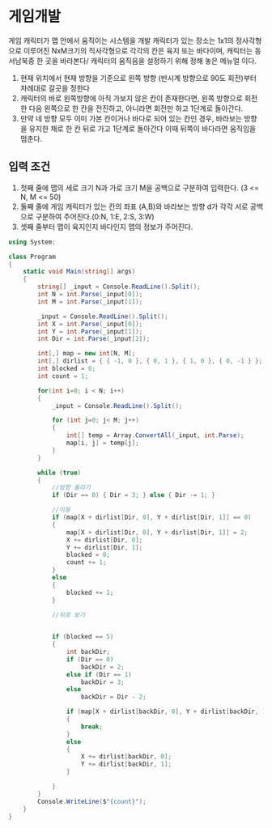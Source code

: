 <h1>게임개발</h1>

게임 캐릭터가 맵 안에서 움직이는 시스템을 개발
캐릭터가 있는 장소는 1x1의 정사각형으로 이루어진 NxM크기의 직사각형으로
각각의 칸은 육지 또는 바다이며, 캐릭터는 동서남북중 한 곳을 바라본다/
캐릭터의 움직음을 설정하기 위해 정해 놓은 메뉴얼 이다.
1.  현재 위치에서 현재 방향을 기준으로 왼쪽 방향 (반시계 방향으로 90도 회전)부터 차례대로 갈곳을 정한다
2.  캐릭터의 바로 왼쪽방향에 아직 가보지 않은 칸이 존재한다면, 왼쪽 방향으로 회전한 다음 왼쪽으로 한 칸을 전진하고, 아니라면 회전만 하고 1단계로 돌아간다.
3.  만약 네 방향 모두 이미 가본 칸이거나 바다로 되어 있는 칸인 경우, 바라보는 방향을 유지한 채로 한 칸 뒤로 가고 1단계로 돌아간다 이때 뒤쪽이 바다라면 움직임을 멈춘다.

<h2>입력 조건</h2>

1.  첫째 줄에 맵의 세로 크기 N과 가로 크기 M을 공백으로 구분하여 입력한다. (3 <= N, M <= 50)
2.  둘째 줄에 게임 캐릭터가 있는 칸의 좌표 (A,B)와 바라보는 방향 d가 각각 서로 공백으로 구분하여 주어진다.(0:N, 1:E, 2:S, 3:W)
3.  셋째 줄부터 맵이 육지인지 바다인지 맵의 정보가 주어진다.

```cs
using System;

class Program
{
    static void Main(string[] args)
    {
        string[] _input = Console.ReadLine().Split();
        int N = int.Parse(_input[0]);
        int M = int.Parse(_input[1]);

        _input = Console.ReadLine().Split();
        int X = int.Parse(_input[0]);
        int Y = int.Parse(_input[1]);
        int Dir = int.Parse(_input[2]);

        int[,] map = new int[N, M];
        int[,] dirlist = { { -1, 0 }, { 0, 1 }, { 1, 0 }, { 0, -1 } };
        int blocked = 0;
        int count = 1;

        for(int i=0; i < N; i++)
        {
            _input = Console.ReadLine().Split();

            for (int j=0; j< M; j++)
            {
                int[] temp = Array.ConvertAll(_input, int.Parse);
                map[i, j] = temp[j];
            }    
        }

        while (true)
        {
            //방향 돌리기
            if (Dir == 0) { Dir = 3; } else { Dir -= 1; }

            //이동
            if (map[X + dirlist[Dir, 0], Y + dirlist[Dir, 1]] == 0)
            {
                map[X + dirlist[Dir, 0], Y + dirlist[Dir, 1]] = 2;
                X += dirlist[Dir, 0];
                Y += dirlist[Dir, 1];
                blocked = 0;
                count += 1;
            }
            else
            {
                blocked += 1;
            }

            //뒤로 보기
            

            if (blocked == 5)
            {
                int backDir;
                if (Dir == 0)
                    backDir = 2;
                else if (Dir == 1)
                    backDir = 3;
                else
                    backDir = Dir - 2;

                if (map[X + dirlist[backDir, 0], Y + dirlist[backDir, 1]] != 0)
                {
                    break;
                }
                else
                {
                    X += dirlist[backDir, 0];
                    Y += dirlist[backDir, 1];
                }

            }
        }
        Console.WriteLine($"{count}");
    }
}
```
